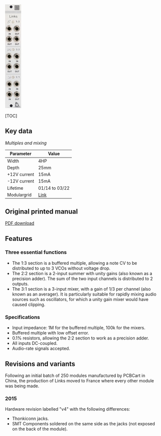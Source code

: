 ![](images/front_small.jpg)

[TOC]

## Key data

*Multiples and mixing*

Parameter    | Value
-------------|------
Width        | 4HP
Depth        | 25mm
+12V current | 15mA
-12V current | 15mA
Lifetime     | 01/14 to 03/22
Modulargrid  | [Link](https://www.modulargrid.net/e/mutable-instruments-links)

## Original printed manual

[PDF download](downloads/links_quickstart.pdf)

## Features

### Three essential functions

* The 1:3 section is a buffered multiple, allowing a note CV to be distributed to up to 3 VCOs without voltage drop.
* The 2:2 section is a 2-input summer with unity gains (also known as a precision adder). The sum of the two input channels is distributed to 2 outputs.
* The 3:1 section is a 3-input mixer, with a gain of 1/3 per channel (also known as an averager). It is particularly suitable for rapidly mixing audio sources such as oscillators, for which a unity gain mixer would have caused clipping.

### Specifications

* Input impedance: 1M for the buffered multiple, 100k for the mixers.
* Buffered multiple with low offset error.
* 0.1% resistors, allowing the 2:2 section to work as a precision adder.
* All inputs DC-coupled.
* Audio-rate signals accepted.

## Revisions and variants

Following an initial batch of 250 modules manufactured by PCBCart in China, the production of Links moved to France where every other module was being made.

### 2015

Hardware revision labelled "v4" with the following differences:

* Thonkiconn jacks.
* SMT Components soldered on the same side as the jacks (not exposed on the back of the module).

